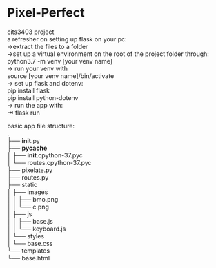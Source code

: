 # Pixel-Perfect
cits3403 project  
a refresher on setting up flask on your pc:  
->extract the files to a folder  
->set up a virtual environment on the root of the project folder through:  
                  python3.7 -m venv [your venv name]  
-> run your venv with   
        source  [your venv name]/bin/activate  
-> set up flask and dotenv:   
            pip install flask  
            pip install python-dotenv  
 -> run the app with:  
    ⇥ flask run  

basic app file structure:  
.  
├── __init__.py  
├── __pycache__  
│   ├── __init__.cpython-37.pyc  
│   └── routes.cpython-37.pyc  
├── pixelate.py  
├── routes.py  
├── static  
│   ├── images  
│   │   ├── bmo.png  
│   │   └── c.png  
│   ├── js  
│   │   ├── base.js  
│   │   └── keyboard.js  
│   └── styles  
│       └── base.css  
└── templates  
    └── base.html  
  
